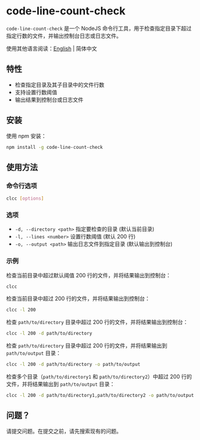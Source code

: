 # code-line-count-check

`code-line-count-check` 是一个 NodeJS 命令行工具，用于检查指定目录下超过指定行数的文件，并输出控制台日志或日志文件。

使用其他语言阅读：[English](./README.md) | 简体中文

## 特性

- 检查指定目录及其子目录中的文件行数
- 支持设置行数阈值
- 输出结果到控制台或日志文件

## 安装

使用 npm 安装：

```bash
npm install -g code-line-count-check
```

## 使用方法

### 命令行选项

```bash
clcc [options]
```

### 选项

- `-d, --directory <path>` 指定要检查的目录 (默认当前目录)
- `-l, --lines <number>` 设置行数阈值 (默认 200 行)
- `-o, --output <path>` 输出日志文件到指定目录 (默认输出到控制台)

### 示例

检查当前目录中超过默认阈值 200 行的文件，并将结果输出到控制台：

```bash
clcc
```

检查当前目录中超过 200 行的文件，并将结果输出到控制台：

```bash
clcc -l 200
```

检查 `path/to/directory` 目录中超过 200 行的文件，并将结果输出到控制台：

```bash
clcc -l 200 -d path/to/directory
```

检查 `path/to/directory` 目录中超过 200 行的文件，并将结果输出到 `path/to/output` 目录：

```bash
clcc -l 200 -d path/to/directory -o path/to/output
```

检查多个目录（`path/to/directory1` 和 `path/to/directory2`）中超过 200 行的文件，并将结果输出到 `path/to/output` 目录：

```bash
clcc -l 200 -d path/to/directory1,path/to/directory2 -o path/to/output
```

## 问题？

请提交问题。在提交之前，请先搜索现有的问题。
